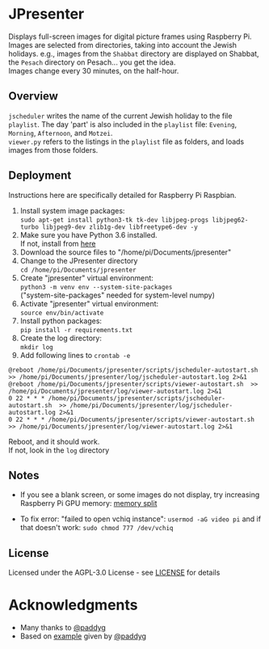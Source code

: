 # JPresenter
Displays full-screen images for digital picture frames using Raspberry Pi.<BR>
Images are selected from directories, taking into account the Jewish holidays. e.g., images from the `Shabbat` directory are displayed on Shabbat, the `Pesach` directory on Pesach... you get the idea.<br>
Images change every 30 minutes, on the half-hour.

## Overview
```jscheduler``` writes the name of the current Jewish holiday to the file ```playlist```.
The day 'part' is also included in the `playlist` file: ```Evening```, ```Morning```, ```Afternoon```, and ```Motzei```.   
```viewer.py``` refers to the listings in the ```playlist``` file as folders, and loads images from those folders.

## Deployment
Instructions here are specifically detailed for Raspberry Pi Raspbian.
1. Install system image packages:<br>
```sudo apt-get install python3-tk tk-dev libjpeg-progs libjpeg62-turbo libjpeg9-dev zlib1g-dev libfreetype6-dev -y```
1. Make sure you have Python 3.6 installed.<br>
If not, install from [here](https://gist.github.com/dschep/24aa61672a2092246eaca2824400d37f)
1. Download the source files to "/home/pi/Documents/jpresenter"
1. Change to the JPresenter directory<br> ```cd /home/pi/Documents/jpresenter```
1. Create "jpresenter" virtual environment:<br> ```python3 -m venv env --system-site-packages```  
("system-site-packages" needed for system-level numpy)
1. Activate "jpresenter" virtual environment:<br> ```source env/bin/activate```
1. Install python packages:<br> ```pip install -r requirements.txt```
1. Create the log directory:<br> ```mkdir log```
1. Add following lines to ```crontab -e```
```
@reboot /home/pi/Documents/jpresenter/scripts/jscheduler-autostart.sh  >> /home/pi/Documents/jpresenter/log/jscheduler-autostart.log 2>&1
@reboot /home/pi/Documents/jpresenter/scripts/viewer-autostart.sh  >> /home/pi/Documents/jpresenter/log/viewer-autostart.log 2>&1
0 22 * * * /home/pi/Documents/jpresenter/scripts/jscheduler-autostart.sh  >> /home/pi/Documents/jpresenter/log/jscheduler-autostart.log 2>&1
0 22 * * * /home/pi/Documents/jpresenter/scripts/viewer-autostart.sh  >> /home/pi/Documents/jpresenter/log/viewer-autostart.log 2>&1
```
Reboot, and it should work.<br>
If not, look in the ```log``` directory

## Notes
* If you see a blank screen, or some images do not display, try increasing Raspberry Pi GPU memory: [memory split](https://www.raspberrypi.org/documentation/configuration/raspi-config.md)

* To fix error: "failed to open vchiq instance":
``` usermod -aG video pi ```
and if that doesn't work:
``` sudo chmod 777 /dev/vchiq ```


## License
Licensed under the AGPL-3.0 License - see [LICENSE](LICENSE) for details

# Acknowledgments
* Many thanks to [@paddyg](https://www.raspberrypi.org/forums/memberlist.php?mode=viewprofile&u=9640)
* Based on [example](https://www.raspberrypi.org/forums/viewtopic.php?t=80229#p986846) given by [@paddyg](https://www.raspberrypi.org/forums/memberlist.php?mode=viewprofile&u=9640) 
